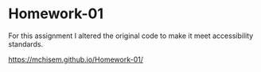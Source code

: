# Homework-01
For this assignment I altered the original code to make it meet accessibility standards.

https://mchisem.github.io/Homework-01/